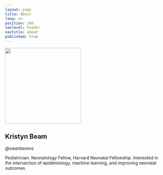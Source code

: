 ```yaml
---
layout: page
title: About
lang: en
position: 100
navlevel: header
navtitle: about
published: true
---
```


<img src="https://github.com/kristynbeam/kristynbeam.github.io/blob/master/KBeam%20GitHub%20Headshot.png" width="250"/>

## Kristyn Beam
*@swanbeams*

Pediatrician.
Neonatology Fellow, Harvard Neonatal Fellowship.
Interested in the intersection of epidemiology, machine learning, and improving neonatal outcomes.
